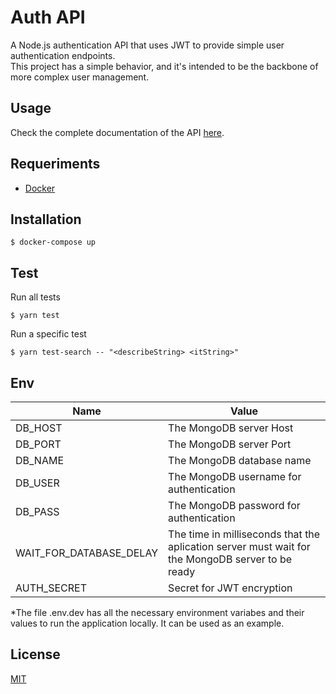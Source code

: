 # Auth API

A Node.js authentication API that uses JWT to provide simple user authentication endpoints.  
This project has a simple behavior, and it's intended to be the backbone of more complex user management.  

## Usage

Check the complete documentation of the API [here](https://editor.swagger.io/?url=https://raw.githubusercontent.com/iammateus/AuthAPI/master/openapi.yaml).

## Requeriments

- [Docker](https://docs.docker.com/)

## Installation

    $ docker-compose up

## Test

Run all tests

    $ yarn test

Run a specific test

    $ yarn test-search -- "<describeString> <itString>"

## Env

| Name | Value |
|--|--|
| DB_HOST| The MongoDB server Host |
| DB_PORT| The MongoDB server  Port|
| DB_NAME| The MongoDB database name|
| DB_USER| The MongoDB username for authentication|
| DB_PASS| The MongoDB password for authentication|
| WAIT_FOR_DATABASE_DELAY| The time in milliseconds that the aplication server must wait for the MongoDB server to be ready|
| AUTH_SECRET| Secret for JWT encryption|

*The file .env.dev has all the necessary environment variabes and their values to run the application locally. It can be used as an example.

## License

[MIT](https://github.com/iammateus/AuthAPI/blob/master/LICENSE)


